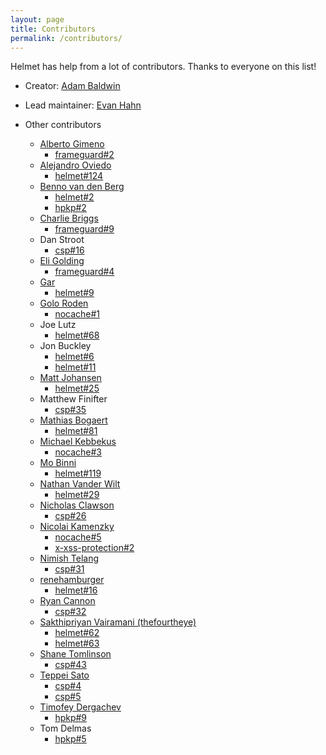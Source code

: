 ```yaml
---
layout: page
title: Contributors
permalink: /contributors/
---
```

Helmet has help from a lot of contributors. Thanks to everyone on this list!

- Creator: [Adam Baldwin](http://andyet.net/team/baldwin)

- Lead maintainer: [Evan Hahn](https://evanhahn.com)

- Other contributors
  - [Alberto Gimeno](http://gimenete.net/)
    - [frameguard#2](https://github.com/helmetjs/frameguard/pull/2)
  - [Alejandro Oviedo](https://elendur.com/)
    - [helmet#124](https://github.com/helmetjs/helmet/pull/124)
  - [Benno van den Berg](https://github.com/hatchan)
    - [helmet#2](https://github.com/helmetjs/helmet/pull/2)
    - [hpkp#2](https://github.com/helmetjs/hpkp/pull/2)
  - [Charlie Briggs](https://github.com/Limess)
    - [frameguard#9](https://github.com/helmetjs/frameguard/pull/9)
  - Dan Stroot
    - [csp#16](https://github.com/helmetjs/csp/pull/16)
  - [Eli Golding](https://github.com/eligolding)
    - [frameguard#4](https://github.com/helmetjs/frameguard/pull/4)
  - [Gar](https://danger.computer/)
    - [helmet#9](https://github.com/helmetjs/helmet/pull/9)
  - [Golo Roden](golo.roden@thenativeweb.io)
    - [nocache#1](https://github.com/helmetjs/nocache/pull/1)
  - Joe Lutz
    - [helmet#68](https://github.com/helmetjs/helmet/pull/68)
  - Jon Buckley
    - [helmet#6](https://github.com/helmetjs/helmet/pull/6)
    - [helmet#11](https://github.com/helmetjs/helmet/pull/11)
  - [Matt Johansen](https://mattjay.github.io)
    - [helmet#25](https://github.com/helmetjs/helmet/pull/25)
  - Matthew Finifter
    - [csp#35](https://github.com/helmetjs/csp/pull/35)
  - [Mathias Bogaert](https://github.com/analytically)
    - [helmet#81](https://github.com/helmetjs/helmet/pull/81)
  - [Michael Kebbekus](https://github.com/makebbekus)
    - [nocache#3](https://github.com/helmetjs/nocache/pull/3)
  - [Mo Binni](https://twitter.com/mobinni)
    - [helmet#119](https://github.com/helmetjs/helmet/pull/119)
  - [Nathan Vander Wilt](http://exts.ch)
    - [helmet#29](https://github.com/helmetjs/helmet/pull/29)
  - [Nicholas Clawson](http://www.nickclaw.com/)
    - [csp#26](https://github.com/helmetjs/csp/pull/26)
  - [Nicolai Kamenzky](https://github.com/analog-nico)
    - [nocache#5](https://github.com/helmetjs/nocache/pull/5)
    - [x-xss-protection#2](https://github.com/helmetjs/x-xss-protection/pull/2)
  - [Nimish Telang](http://nimish.telang.net)
    - [csp#31](https://github.com/helmetjs/csp/pull/31)
  - [renehamburger](https://github.com/renehamburger)
    - [helmet#16](https://github.com/helmetjs/helmet/pull/16)
  - [Ryan Cannon](https://ryancannon.com/)
    - [csp#32](https://github.com/helmetjs/csp/issues/32)
  - [Sakthipriyan Vairamani (thefourtheye)](http://thefourtheye.in/)
    - [helmet#62](https://github.com/helmetjs/helmet/pull/62)
    - [helmet#63](https://github.com/helmetjs/helmet/pull/63)
  - [Shane Tomlinson](https://shanetomlinson.com)
    - [csp#43](https://github.com/helmetjs/csp/pull/43)
  - [Teppei Sato](https://github.com/teppeis)
    - [csp#4](https://github.com/helmetjs/csp/pull/4)
    - [csp#5](https://github.com/helmetjs/csp/pull/5)
  - [Timofey Dergachev](https://exeto.me/en)
    - [hpkp#9](https://github.com/helmetjs/hpkp/pull/9)
  - Tom Delmas
    - [hpkp#5](https://github.com/helmetjs/hpkp/pull/5)
